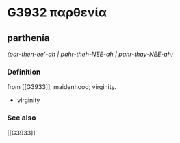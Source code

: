 # G3932 παρθενία

## parthenía

_(par-then-ee'-ah | pahr-theh-NEE-ah | pahr-thay-NEE-ah)_

### Definition

from [[G3933]]; maidenhood; virginity.

- virginity

### See also

[[G3933]]

